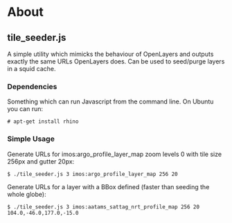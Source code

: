 # About

## tile_seeder.js

A simple utility which mimicks the behaviour of OpenLayers and outputs exactly
the same URLs OpenLayers does. Can be used to seed/purge layers in a squid
cache.


### Dependencies

Something which can run Javascript from the command line. On Ubuntu you can
run:
```
# apt-get install rhino
```

### Simple Usage

Generate URLs for imos:argo_profile_layer_map zoom levels 0 with tile size 256px
and gutter 20px:
```
$ ./tile_seeder.js 3 imos:argo_profile_layer_map 256 20
```

Generate URLs for a layer with a BBox defined (faster than seeding the whole
globe):
```
$ ./tile_seeder.js 3 imos:aatams_sattag_nrt_profile_map 256 20 104.0,-46.0,177.0,-15.0
```
